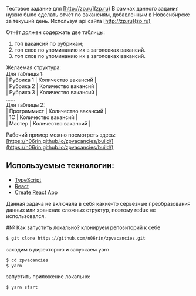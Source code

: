 
Тестовое задание для [http://zp.ru](zp.ru)
В рамках данного задания нужно было сделать отчёт по вакансиям, добавленным в Новосибирске за текущий день. Используя api сайта [http://zp.ru](zp.ru)

Отчёт должен содержать две таблицы:
1.  топ вакансий по рубрикам;
2.  топ слов по упоминанию их в заголовках вакансий.
3.  топ слов по упоминанию их в заголовках вакансий.

Желаемая структура: <br>
Для таблицы 1:  <br>
| Рубрика 1 | Количество вакансий  |<br>
| Рубрика 2 | Количество вакансий  |<br>
| Рубрика 3 | Количество вакансий  |<br>
......                           <br>
Для таблицы 2:<br>
| Программист | Количество вакансий |<br>
| 1С | Количество вакансий |<br>
| Мастер | Количество вакансий |<br>


Рабочий пример можно посмотреть здесь: [https://n06rin.github.io/zpvacancies/build/](https://n06rin.github.io/zpvacancies/build/)


## Используемые технологии:
- [TypeScript](https://www.typescriptlang.org)
- [React](https://facebook.github.io/react/)
- [Create React App](https://github.com/facebookincubator/create-react-app)

Данная задача не включала в себя какие-то серьезные преобразования данных или хранение сложных структур, поэтому redux не использовался.

#№ Как запустить локально?
клонируем репозиторий к себе
```sh
$ git clone https://github.com/n06rin/zpvacancies.git
```
заходим в директорию  и запускаем yarn
```sh
$ cd zpvacancies
$ yarn
```
запустить приложение локально:
```sh
$ yarn start
```
